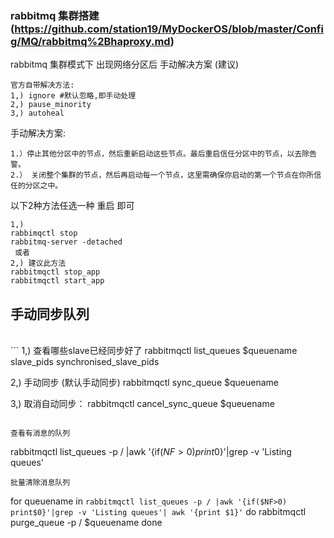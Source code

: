 ### rabbitmq 集群搭建 (https://github.com/station19/MyDockerOS/blob/master/Config/MQ/rabbitmq%2Bhaproxy.md)
rabbitmq 集群模式下 出现网络分区后 手动解决方案 (建议)
<br>
```
官方自带解决方法: 
1,) ignore #默认忽略,即手动处理
2,) pause_minority 
3,) autoheal 
```
手动解决方案:
<br>
```
1.）停止其他分区中的节点，然后重新启动这些节点。最后重启信任分区中的节点，以去除告警。 
2.） 关闭整个集群的节点，然后再启动每一个节点，这里需确保你启动的第一个节点在你所信任的分区之中。
```
以下2种方法任选一种 重启 即可
<br>
```
1,) 
rabbimqctl stop
rabbitmq-server -detached
 或者
2,) 建议此方法
rabbitmqctl stop_app 
rabbitmqctl start_app
```

## 手动同步队列
<br>
```
1,) 查看哪些slave已经同步好了  
rabbitmqctl list_queues $queuename slave_pids synchronised_slave_pids

2,) 手动同步 (默认手动同步) 
rabbitmqctl sync_queue $queuename

3,) 取消自动同步： 
rabbitmqctl cancel_sync_queue $queuename 
```

查看有消息的队列
```
rabbitmqctl list_queues -p / |awk '{if($NF>0) print$0}'|grep -v 'Listing queues'
```
批量清除消息队列
```
for queuename in `rabbitmqctl list_queues -p / |awk '{if($NF>0) print$0}'|grep -v 'Listing queues'| awk '{print $1}'`
do 
  rabbitmqctl purge_queue -p / $queuename 
done
```
